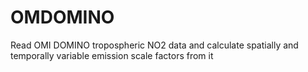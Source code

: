 # OMDOMINO
Read OMI DOMINO tropospheric NO2 data and calculate spatially and temporally variable emission scale factors from it
